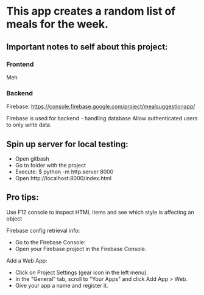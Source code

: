 # This app creates a random list of meals for the week.

## Important notes to self about this project:

### Frontend

Meh

### Backend

Firebase: https://console.firebase.google.com/project/mealsuggestionapp/

Firebase is used for backend - handling database
Allow authenticated users to only write data.

## Spin up server for local testing: 

- Open gitbash
- Go to folder with the project
- Execute: $ python -m http.server 8000
- Open http://localhost:8000/index.html

## Pro tips:

Use F12 console to inspect HTML items and see which style is affecting an object

Firebase config retrieval info:
- Go to the Firebase Console:
- Open your Firebase project in the Firebase Console.

Add a Web App:
- Click on Project Settings (gear icon in the left menu).
- In the "General" tab, scroll to "Your Apps" and click Add App > Web.
- Give your app a name and register it.